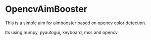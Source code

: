 # OpencvAimBooster
This is a simple aim for aimbooster based on opencv color detection.

Its using numpy, pyautogui, keyboard, mss and opencv
